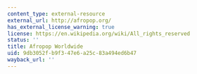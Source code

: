 ```yaml
---
content_type: external-resource
external_url: http://afropop.org/
has_external_license_warning: true
license: https://en.wikipedia.org/wiki/All_rights_reserved
status: ''
title: Afropop Worldwide
uid: 9db3052f-b9f3-47e6-a25c-83a494ed6b47
wayback_url: ''
---
```

